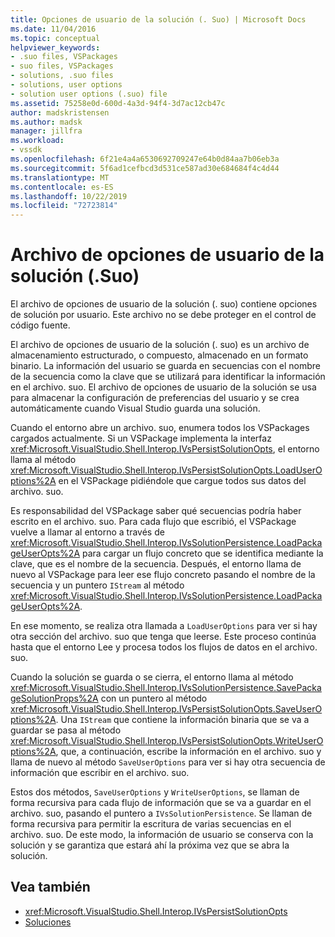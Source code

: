 ```yaml
---
title: Opciones de usuario de la solución (. Suo) | Microsoft Docs
ms.date: 11/04/2016
ms.topic: conceptual
helpviewer_keywords:
- .suo files, VSPackages
- suo files, VSPackages
- solutions, .suo files
- solutions, user options
- solution user options (.suo) file
ms.assetid: 75258e0d-600d-4a3d-94f4-3d7ac12cb47c
author: madskristensen
ms.author: madsk
manager: jillfra
ms.workload:
- vssdk
ms.openlocfilehash: 6f21e4a4a6530692709247e64b0d84aa7b06eb3a
ms.sourcegitcommit: 5f6ad1cefbcd3d531ce587ad30e684684f4c4d44
ms.translationtype: MT
ms.contentlocale: es-ES
ms.lasthandoff: 10/22/2019
ms.locfileid: "72723814"
---
```

# <a name="solution-user-options-suo-file"></a>Archivo de opciones de usuario de la solución (.Suo)
El archivo de opciones de usuario de la solución (. suo) contiene opciones de solución por usuario. Este archivo no se debe proteger en el control de código fuente.

 El archivo de opciones de usuario de la solución (. suo) es un archivo de almacenamiento estructurado, o compuesto, almacenado en un formato binario. La información del usuario se guarda en secuencias con el nombre de la secuencia como la clave que se utilizará para identificar la información en el archivo. suo. El archivo de opciones de usuario de la solución se usa para almacenar la configuración de preferencias del usuario y se crea automáticamente cuando Visual Studio guarda una solución.

 Cuando el entorno abre un archivo. suo, enumera todos los VSPackages cargados actualmente. Si un VSPackage implementa la interfaz <xref:Microsoft.VisualStudio.Shell.Interop.IVsPersistSolutionOpts>, el entorno llama al método <xref:Microsoft.VisualStudio.Shell.Interop.IVsPersistSolutionOpts.LoadUserOptions%2A> en el VSPackage pidiéndole que cargue todos sus datos del archivo. suo.

 Es responsabilidad del VSPackage saber qué secuencias podría haber escrito en el archivo. suo. Para cada flujo que escribió, el VSPackage vuelve a llamar al entorno a través de <xref:Microsoft.VisualStudio.Shell.Interop.IVsSolutionPersistence.LoadPackageUserOpts%2A> para cargar un flujo concreto que se identifica mediante la clave, que es el nombre de la secuencia. Después, el entorno llama de nuevo al VSPackage para leer ese flujo concreto pasando el nombre de la secuencia y un puntero `IStream` al método <xref:Microsoft.VisualStudio.Shell.Interop.IVsSolutionPersistence.LoadPackageUserOpts%2A>.

 En ese momento, se realiza otra llamada a `LoadUserOptions` para ver si hay otra sección del archivo. suo que tenga que leerse. Este proceso continúa hasta que el entorno Lee y procesa todos los flujos de datos en el archivo. suo.

 Cuando la solución se guarda o se cierra, el entorno llama al método <xref:Microsoft.VisualStudio.Shell.Interop.IVsSolutionPersistence.SavePackageSolutionProps%2A> con un puntero al método <xref:Microsoft.VisualStudio.Shell.Interop.IVsPersistSolutionOpts.SaveUserOptions%2A>. Una `IStream` que contiene la información binaria que se va a guardar se pasa al método <xref:Microsoft.VisualStudio.Shell.Interop.IVsPersistSolutionOpts.WriteUserOptions%2A>, que, a continuación, escribe la información en el archivo. suo y llama de nuevo al método `SaveUserOptions` para ver si hay otra secuencia de información que escribir en el archivo. suo.

 Estos dos métodos, `SaveUserOptions` y `WriteUserOptions`, se llaman de forma recursiva para cada flujo de información que se va a guardar en el archivo. suo, pasando el puntero a `IVsSolutionPersistence`. Se llaman de forma recursiva para permitir la escritura de varias secuencias en el archivo. suo. De este modo, la información de usuario se conserva con la solución y se garantiza que estará ahí la próxima vez que se abra la solución.

## <a name="see-also"></a>Vea también
- <xref:Microsoft.VisualStudio.Shell.Interop.IVsPersistSolutionOpts>
- [Soluciones](../../extensibility/internals/solutions-overview.md)